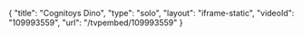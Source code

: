 {
    "title": "Cognitoys Dino",
    "type": "solo",
    "layout": "iframe-static",
    "videoId": "109993559",
    "url": "\/tvpembed\/109993559"
}